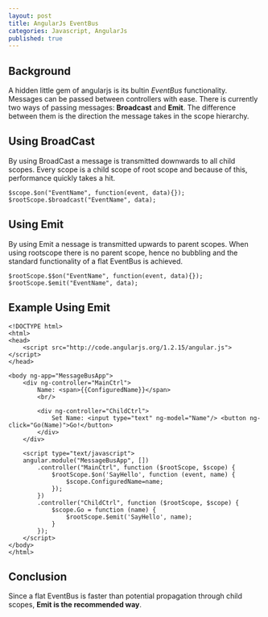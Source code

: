 ```yaml
---
layout: post
title: AngularJs EventBus
categories: Javascript, AngularJs
published: true
---
```

## Background
A hidden little gem of angularjs is its bultin *EventBus* functionality.
Messages can be passed between controllers with ease.
There is currently two ways of passing messages: **Broadcast** and **Emit**.
The difference between them is the direction the message takes in the scope hierarchy.

## Using BroadCast
By using BroadCast a message is transmitted downwards to all child scopes. Every scope is a child scope of root scope and because of this, performance quickly takes a hit.
	
	$scope.$on("EventName", function(event, data){});
	$rootScope.$broadcast("EventName", data);

## Using Emit
By using Emit a nessage is transmitted upwards to parent scopes. When using rootscope there is no parent scope, hence no bubbling and the standard functionality of a flat EventBus is achieved.

	$rootScope.$$on("EventName", function(event, data){});
	$rootScope.$emit("EventName", data);

## Example Using Emit

	<!DOCTYPE html>
	<html>
	<head>
    	<script src="http://code.angularjs.org/1.2.15/angular.js"></script>
	</head>

	<body ng-app="MessageBusApp">
		<div ng-controller="MainCtrl">
	    	Name: <span>{{ConfiguredName}}</span>
	    	<br/>
	    	
			<div ng-controller="ChildCtrl">
	        	Set Name: <input type="text" ng-model="Name"/> <button ng-click="Go(Name)">Go!</button>
	    	</div>
		</div>

		<script type="text/javascript">
    	angular.module("MessageBusApp", [])
            .controller("MainCtrl", function ($rootScope, $scope) {
                $rootScope.$on('SayHello', function (event, name) {
                    $scope.ConfiguredName=name;
                });
            })
            .controller("ChildCtrl", function ($rootScope, $scope) {
                $scope.Go = function (name) {
                    $rootScope.$emit('SayHello', name);
                }
            });
		</script>
	</body>
	</html>

## Conclusion
Since a flat EventBus is faster than potential propagation through child scopes, **Emit is the recommended way**.